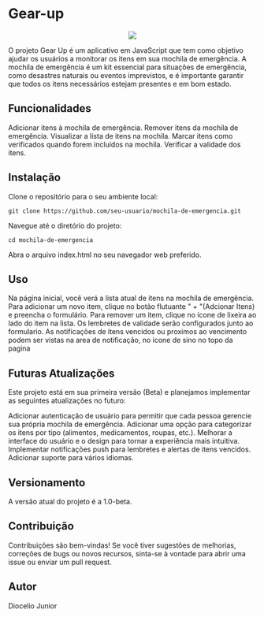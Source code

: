 # Gear-up

<p align="center">
<img src="http://img.shields.io/static/v1?label=STATUS&message=EM%20DESENVOLVIMENTO&color=GREEN&style=for-the-badge"/>
</p>

O projeto Gear Up é um aplicativo em JavaScript que tem como objetivo ajudar os usuários a monitorar os itens em sua mochila de emergência. A mochila de emergência é um kit essencial para situações de emergência, como desastres naturais ou eventos imprevistos, e é importante garantir que todos os itens necessários estejam presentes e em bom estado.

## Funcionalidades
Adicionar itens à mochila de emergência.
Remover itens da mochila de emergência.
Visualizar a lista de itens na mochila.
Marcar itens como verificados quando forem incluídos na mochila.
Verificar a validade dos itens.

## Instalação
Clone o repositório para o seu ambiente local:
```
git clone https://github.com/seu-usuario/mochila-de-emergencia.git
```
Navegue até o diretório do projeto:

```
cd mochila-de-emergencia
```

Abra o arquivo index.html no seu navegador web preferido.

## Uso
Na página inicial, você verá a lista atual de itens na mochila de emergência.
Para adicionar um novo item, clique no botão flutuante " + "(Adcionar Itens) e preencha o formulário.
Para remover um item, clique no ícone de lixeira ao lado do item na lista.
Os lembretes de validade serão configurados junto ao formulario.
As notificações de itens vencidos ou proximos ao vencimento podem ser vistas na area de notificação, no icone de sino no topo da pagina

## Futuras Atualizações
Este projeto está em sua primeira versão (Beta) e planejamos implementar as seguintes atualizações no futuro:

Adicionar autenticação de usuário para permitir que cada pessoa gerencie sua própria mochila de emergência.
Adicionar uma opção para categorizar os itens por tipo (alimentos, medicamentos, roupas, etc.).
Melhorar a interface do usuário e o design para tornar a experiência mais intuitiva.
Implementar notificações push para lembretes e alertas de itens vencidos.
Adicionar suporte para vários idiomas.

## Versionamento
A versão atual do projeto é a 1.0-beta.

## Contribuição
Contribuições são bem-vindas! Se você tiver sugestões de melhorias, correções de bugs ou novos recursos, sinta-se à vontade para abrir uma issue ou enviar um pull request.

## Autor
Diocelio Junior


